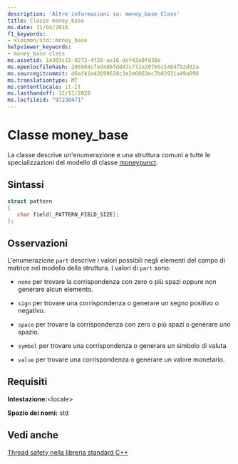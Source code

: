 ```yaml
---
description: 'Altre informazioni su: money_base Class'
title: Classe money_base
ms.date: 11/04/2016
f1_keywords:
- xlocmon/std::money_base
helpviewer_keywords:
- money_base class
ms.assetid: 1a303c15-9272-4f26-ae16-dcf43a0fd38a
ms.openlocfilehash: 295984cfed4d6fdd47c772e29765c1484f52d32a
ms.sourcegitcommit: d6af41e42699628c3e2e6063ec7b03931a49a098
ms.translationtype: MT
ms.contentlocale: it-IT
ms.lasthandoff: 12/11/2020
ms.locfileid: "97230471"
---
```

# <a name="money_base-class"></a>Classe money_base

La classe descrive un'enumerazione e una struttura comuni a tutte le specializzazioni del modello di classe [moneypunct](../standard-library/moneypunct-class.md).

## <a name="syntax"></a>Sintassi

```cpp
struct pattern
{
   char field[_PATTERN_FIELD_SIZE];
};
```

## <a name="remarks"></a>Osservazioni

L'enumerazione `part` descrive i valori possibili negli elementi del campo di matrice nel modello della struttura. I valori di `part` sono:

- `none` per trovare la corrispondenza con zero o più spazi oppure non generare alcun elemento.

- `sign` per trovare una corrispondenza o generare un segno positivo o negativo.

- `space` per trovare la corrispondenza con zero o più spazi o generare uno spazio.

- `symbol` per trovare una corrispondenza o generare un simbolo di valuta.

- `value` per trovare una corrispondenza o generare un valore monetario.

## <a name="requirements"></a>Requisiti

**Intestazione:**\<locale>

**Spazio dei nomi:** std

## <a name="see-also"></a>Vedi anche

[Thread safety nella libreria standard C++](../standard-library/thread-safety-in-the-cpp-standard-library.md)
